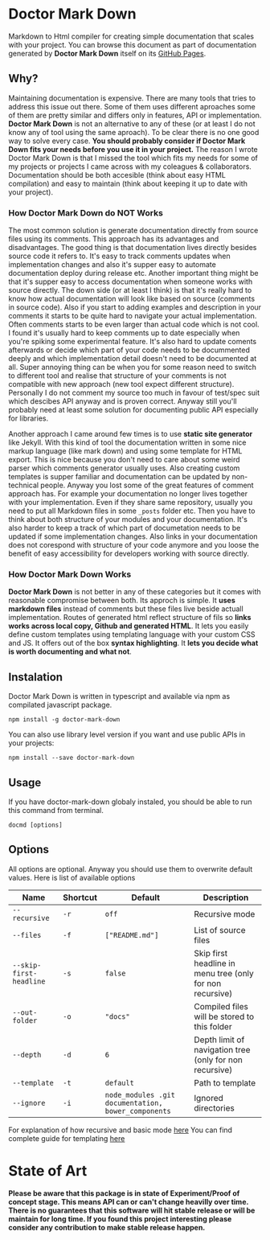 # Doctor Mark Down

Markdown to Html compiler for creating simple documentation that scales with your project.
You can browse this document as part of documentation generated by **Doctor Mark Down** itself on its [GitHub Pages](http://turbomack.github.io/DoctorMarkDown).

## Why?

Maintaining documentation is expensive. There are many tools that tries to address this issue out there. Some of them uses different aproaches
some of them are pretty similar and differs only in features, API or implementation. **Doctor Mark Down** is not an alternative to any of these
(or at least I do not know any of tool using the same aproach). To be clear there is no one good way to solve every case.
**You should probably consider if Doctor Mark Down fits your needs before you use it in your project.** The reason I wrote Doctor Mark Down is
that I missed the tool which fits my needs for some of my projects or projects I came across with my coleagues & collaborators.
Documentation should be both accesible (think about easy HTML compilation) and easy to maintain (think about keeping it up to date with your project).

### How Doctor Mark Down do NOT Works

The most common solution is generate documentation directly from source files using its comments.
This approach has its advantages and disadvantages. The good thing is that documentation lives directly besides source code it refers to.
It's easy to track comments updates when implementation changes and also it's supper easy to automate documentation deploy during release etc.
Another important thing might be that it's supper easy to access documentation when someone works with source directly.
The down side (or at least I think) is that it's really hard to know how actual documentation will look like based on source (comments in source code).
Also if you start to adding examples and description in your comments it starts to be quite hard to navigate your actual implementation.
Often comments starts to be even larger than actual code which is not cool. I found it's usually hard to keep comments up to date especially when
you're spiking some experimental feature. It's also hard to update coments afterwards or decide which part of your code needs to be docummented deeply
and which implementation detail doesn't need to be documented at all. Super annoying thing can be when you for some reason need to switch to different tool
and realise that structure of your comments is not compatible with new approach (new tool expect different structure). Personally I do not comment
my source too much in favour of test/spec suit which descibes API anyway and is proven correct. Anyway still you'll probably need at least some
solution for documenting public API especially for libraries.

Another approach I came around few times is to use **static site generator** like Jekyll. With this kind of tool the documentation written in
some nice markup language (like mark down) and using some template for HTML export. This is nice because you don't need to care about some weird parser which
comments generator usually uses. Also creating custom templates is supper familiar and documentation can be updated by non-technical people.
Anyway you lost some of the great features of comment approach has. For example your documentation no longer lives together with your implementation.
Even if they share same repository, usually you need to put all Markdown files in some `_posts` folder etc. Then you have to think
about both structure of your modules and your documentation. It's also harder to keep a track of which part of documetation needs to be updated
if some implementation changes. Also links in your documentation does not corespond with structure of your code anymore
and you loose the benefit of easy accessibility for developers working with source directly.

### How Doctor Mark Down Works

**Doctor Mark Down** is not better in any of these categories but it comes with reasonable compromise between both.
Its approch is simple. It **uses markdown files** instead of comments but these files live beside actuall implementation.
Routes of generated html reflect structure of fils so **links works across local copy, Github and generated HTML**.
It lets you easily define custom templates using templating language with your custom CSS and JS.
It offers out of the box **syntax highlighting**. It **lets you decide what is worth documenting and what not**.

## Instalation

Doctor Mark Down is written in typescript and available via npm as compilated javascript package.

```shell
npm install -g doctor-mark-down
```

You can also use library level version if you want and use public APIs in your projects:

```shell
npm install --save doctor-mark-down
```

## Usage

If you have doctor-mark-down globaly instaled, you should be able to run this command from terminal.

```shell
docmd [options]
```

## Options

All options are optional. Anyway you should use them to overwrite default values. Here is list of available options

| Name | Shortcut | Default | Description
|------|----------|---------|------------
| `--recursive` | `-r` | `off` | Recursive mode
| `--files` | `-f`| `["README.md"]` | List of source files
| `--skip-first-headline` | `-s` | `false` | Skip first headline in menu tree (only for non recursive)
| `--out-folder` | `-o` | `"docs"` | Compiled files will be stored to this folder
| `--depth` | `-d` | `6` | Depth limit of navigation tree (only for non recursive)
| `--template` | `-t` | `default` | Path to template
| `--ignore` | `-i` | `node_modules .git documentation, bower_components` | Ignored directories

For explanation of how recursive and basic mode [here](lib/filesystem)
You can find complete guide for templating [here](template)

# State of Art

**Please be aware that this package is in state of Experiment/Proof of concept stage.
This means API can or can't change heavilly over time. There is no guarantees that this software will hit stable release
or will be maintain for long time. If you found this project interesting please consider any contribution to make stable release happen.**
